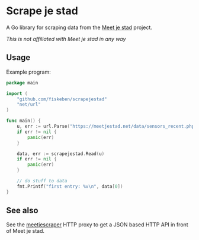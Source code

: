 # Scrape je stad

A Go library for scraping data from the
[Meet je stad](https://meetjestad.net)
project.

_This is not affiliated with Meet je stad in any way_

## Usage

Example program:

```go
package main

import (
    "github.com/fiskeben/scrapejestad"
    "net/url"
)

func main() {
    u, err := url.Parse("https://meetjestad.net/data/sensors_recent.php?sensor=242&limit=10")
    if err != nil {
        panic(err)
    }

    data, err := scrapejestad.Read(u)
    if err != nil {
        panic(err)
    }

    // do stuff to data
    fmt.Printf("first entry: %v\n", data[0])
}
```

## See also

See the
[meetjescraper](https://github.com/fiskeben/meetjescraper)
HTTP proxy to get a JSON based HTTP API in front of Meet je stad.
